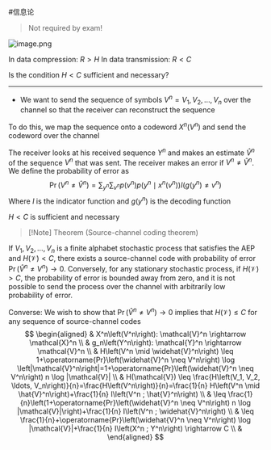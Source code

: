 #信息论 

>Not required by exam!


![image.png](https://obsidian-1317758465.cos.ap-shanghai.myqcloud.com/images/20230425210623.png)

In data compression: $R>H$
In data transmission: $R<C$

Is the condition $H<C$ sufficient and necessary?
****
- We want to send the sequence of symbols $V^n=V_1, V_2, \ldots, V_n$ over the channel so that the receiver can reconstruct the sequence

To do this, we map the sequence onto a codeword $X^n\left(V^n\right)$ and send the codeword over the channel

The receiver looks at his received sequence $Y^n$ and makes an estimate $\widehat{V}^n$ of the sequence $V^n$ that was sent. The receiver makes an error if $V^n \neq \widehat{V}^n$. We define the probability of error as
$$
\operatorname{Pr}\left(V^n \neq \widehat{V}^n\right)=\sum_{y^n} \sum_{v^n} p\left(v^n\right) p\left(y^n \mid x^n\left(v^n\right)\right) I\left(g\left(y^n\right) \neq v^n\right)
$$
Where $I$ is the indicator function and $g\left(y^n\right)$ is the decoding function


$H<C$ is sufficient and necessary

>[!Note] Theorem (Source-channel coding theorem)

If $V_1, V_2, \ldots, V_n$ is a finite alphabet stochastic process that satisfies the AEP and $H(\mathcal{V})<C$, there exists a source-channel code with probability of error $\operatorname{Pr}\left(\widehat{V}^n \neq V^n\right) \rightarrow 0$. Conversely, for any stationary stochastic process, if $H(\mathcal{V})>C$, the probability of error is bounded away from zero, and it is not possible to send the process over the channel with arbitrarily low probability of error.

Converse: We wish to show that $\operatorname{Pr}\left(\widehat{V}^n \neq V^n\right) \rightarrow 0$ implies that $H(\mathcal{V}) \leq C$ for any sequence of source-channel codes
$$
\begin{aligned}
& X^n\left(V^n\right): \mathcal{V}^n \rightarrow \mathcal{X}^n \\
& g_n\left(Y^n\right): \mathcal{Y}^n \rightarrow \mathcal{V}^n \\
& H\left(V^n \mid \widehat{V}^n\right) \leq 1+\operatorname{Pr}\left(\widehat{V}^n \neq V^n\right) \log \left|\mathcal{V}^n\right|=1+\operatorname{Pr}\left(\widehat{V}^n \neq V^n\right) n \log |\mathcal{V}| \\
& H(\mathcal{V}) \leq \frac{H\left(V_1, V_2, \ldots, V_n\right)}{n}=\frac{H\left(V^n\right)}{n}=\frac{1}{n} H\left(V^n \mid \hat{V}^n\right)+\frac{1}{n} I\left(V^n ; \hat{V}^n\right) \\
& \leq \frac{1}{n}\left(1+\operatorname{Pr}\left(\widehat{V}^n \neq V^n\right) n \log |\mathcal{V}|\right)+\frac{1}{n} I\left(V^n ; \widehat{V}^n\right) \\
& \leq \frac{1}{n}+\operatorname{Pr}\left(\widehat{V}^n \neq V^n\right) \log |\mathcal{V}|+\frac{1}{n} I\left(X^n ; Y^n\right) \rightarrow C \\
&
\end{aligned}
$$
